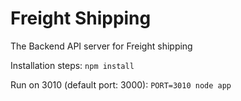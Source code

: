# Freight Shipping

The Backend API server for Freight shipping

Installation steps:
`npm install`

Run on 3010 (default port: 3000):
`PORT=3010 node app`